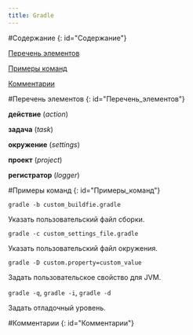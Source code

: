```yaml
---
title: Gradle
---
```


#Содержание
{: id="Содержание"}

[Перечень элементов](#Перечень_элементов)

[Примеры команд](#Примеры_команд)

[Комментарии](#Комментарии)

#Перечень элементов
{: id="Перечень_элементов"}

**действие** (*action*)

**задача** (*task*)

**окружение** (*settings*)

**проект** (*project*)

**регистратор** (*logger*)

#Примеры команд
{: id="Примеры_команд"}

`gradle -b custom_buildfie.gradle`

Указать пользовательский файл сборки.

`gradle -c custom_settings_file.gradle`

Указать пользовательский файл окружения.

`gradle -D custom.property=custom_value`

Задать пользовательское свойство для JVM.

`gradle -q`, `gradle -i`, `gradle -d`

Задать отладочный уровень.

#Комментарии
{: id="Комментарии"}
